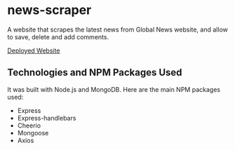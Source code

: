 # news-scraper

A website that scrapes the latest news from Global News website, and allow to save, delete and add comments.


[Deployed Website](https://news-scraper-cp.herokuapp.com/)

## Technologies and NPM Packages Used

It was built with Node.js and MongoDB. Here are the main NPM packages used:

* Express
* Express-handlebars
* Cheerio
* Mongoose
* Axios

